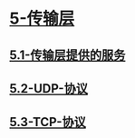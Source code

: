 # [5-传输层](./README.md)

## [5.1-传输层提供的服务](./5.1-传输层提供的服务/README.md)

## [5.2-UDP-协议](./5.2-UDP-协议/README.md)

## [5.3-TCP-协议](./5.3-TCP-协议/README.md)